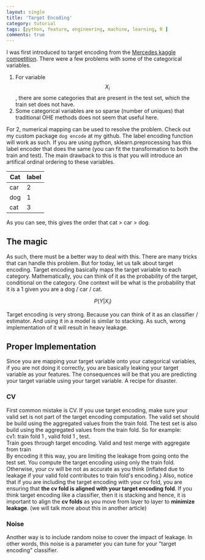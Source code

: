 ```yaml
---
layout: single
title: 'Target Encoding'
category: tutorial
tags: [python, feature, engineering, machine, learning, R ]
comments: true
---
```



<script src="https://cdn.mathjax.org/mathjax/latest/MathJax.js?config=TeX-AMS-MML_HTMLorMML" type="text/javascript"></script>

I was first introduced to target encoding from the [Mercedes kaggle competition](). There were a few problems with some of the categorical variables. 

1. For variable $$ X_{i} $$, there are some categories that are present in the test set, which the train set does not have. 
2. Some categorical variables are so sparse (number of uniques) that traditional OHE methods does not seem that useful here. 

For 2, numerical mapping can be used to resolve the problem. Check out my custom package `dog encode` at my github. The label encoding function will work as such. If you are using python, sklearn.preprocessing has this label encoder that does the same (you can fit the transformation to both the train and test). 
The main drawback to this is that you will introduce an artifical ordinal ordering to these variables. 

Cat | label 
--- | ---
car | 2
dog | 1
cat | 3

As you can see, this gives the order that cat > car > dog. 

## The magic 

As such, there must be a better way to deal with this. There are many tricks that can handle this problem. But for today, let us talk about target encoding. Target encoding basically maps the target variable to each category. Mathematically, you can think of it as the probability of the target, conditional on the category. One context will be what is the probability that it is a 1 given you are a dog / car / cat. 

$$
P(Y | X_{i} ) 
$$ 

Target encoding is very strong. Because you can think of it as an classifier / estimator. And using it in a model is similar to stacking. As such, wrong implementation of it will result in heavy leakage. 

## Proper Implementation 

Since you are mapping your target variable onto your categorical variables, if you are not doing it correctly, you are basically leaking your target variable as your features. The consequences will be that you are predicting your target variable using your target variable. A recipe for disaster. 

### CV 

First common mistake is CV. If you use target encoding, make sure your valid set is not part of the target encoding computation. The valid set should be build using the aggregated values from the train fold. The test set is also build using the aggregated values from the train fold. So for example: 
<br>
cv1: train fold 1 , valid fold 1 , test.
<br>
Train goes through target encoding. Valid and test merge with aggregate from train 
<br>
By encoding it this way, you are limiting the leakage from going onto the test set. You compute the target encoding using only the train fold. Otherwise, your cv will be not as accurate as you think (inflated due to leakage if your valid fold contributes to train fold's encoding.)
Also, notice that if you are including the target encoding with your cv fold, you are ensuring that **the cv fold is aligned with your target encoding fold**. If you think target encoding like a classifier, then it is stacking and hence, it is important to align the **cv folds** as you move from layer to layer to **minimize leakage**. (we will talk more about this in another article) 

### Noise 
Another way is to include random noise to cover the impact of leakage. In other words, this noise is a parameter you can tune for your "target encoding" classifier. 


